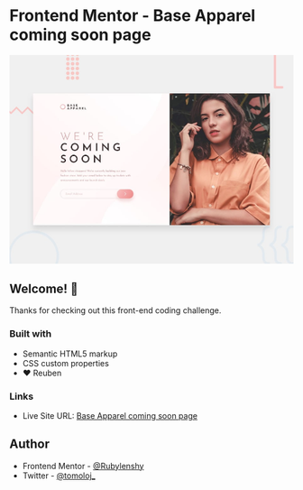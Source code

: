 # Frontend Mentor - Base Apparel coming soon page

![Design preview for the Base Apparel coming soon page coding challenge](assets/design/desktop-preview.jpg)

## Welcome! 👋

Thanks for checking out this front-end coding challenge.

### Built with

- Semantic HTML5 markup
- CSS custom properties
- ❤️ Reuben

### Links

- Live Site URL: [Base Apparel coming soon page](https://rubylenshy.github.io/base-apparel/)

## Author

- Frontend Mentor - [@Rubylenshy](https://www.frontendmentor.io/profile/Rubylenshy)
- Twitter - [@tomoloj_](https://www.twitter.com/tomoloj_)

